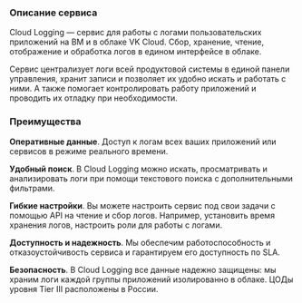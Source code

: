 ### Описание сервиса

Cloud Logging — сервис для работы с логами пользовательских приложений на ВМ и в облаке VK Cloud. Сбор, хранение, чтение, отображение и обработка логов в едином интерфейсе в облаке.

Сервис централизует логи всей продуктовой системы в единой панели управления, хранит записи и позволяет их удобно искать и работать с ними. А также помогает контролировать работу приложений и проводить их отладку при необходимости.

### Преимущества

**Оперативные данные**. Доступ к логам всех ваших приложений или сервисов в режиме реального времени.

**Удобный поиск**. В Cloud Logging можно искать, просматривать и анализировать логи при помощи текстового поиска с дополнительными фильтрами.

**Гибкие настройки**. Вы можете настроить сервис под свои задачи с помощью API на чтение и сбор логов. Например, установить время хранения логов, настроить роли для работы с логами.

**Доступность и надежность**. Мы обеспечим работоспособность и отказоустойчивость сервиса и гарантируем его доступность по SLA.

**Безопасность**. В Cloud Logging все данные надежно защищены: мы храним логи каждой группы приложений изолированно в облаке. ЦОДы уровня Tier III расположены в России.
